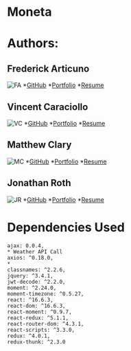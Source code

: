 # Moneta

# Authors:
## Frederick Articuno
![FA](https://avatars1.githubusercontent.com/u/44718784?s=460&v=4)
*[GitHub](https://github.com/fkarticuno)
*[Portfolio](https://fkarticuno.github.io/CodingPortfolio/)
*[Resume](https://fkarticuno.github.io/CodingPortfolio/Resume_DEC2019_std.pdf)
## Vincent Caraciollo
![VC](https://avatars3.githubusercontent.com/u/52013834?s=460&v=4) 
*[GitHub](https://github.com/vin-cent321)
*[Portfolio](https://vin-cent321.github.io/Bootstrap-Portfolio/)
*[Resume](https://reactjs.org)
## Matthew Clary
![MC](https://avatars2.githubusercontent.com/u/52682135?s=460&v=4)
*[GitHub](https://github.com/clarymt)
*[Portfolio](https://clarymt.github.io/Bootstrap-Portfolio/)
*[Resume](https://reactjs.org)
## Jonathan Roth
![JR](https://avatars0.githubusercontent.com/u/32680255?s=460&v=4)
*[GitHub](https://github.com/brucegenerator)
*[Portfolio](https://brucegenerator.github.io/Responsive-Portfolio/)
*[Resume](https://reactjs.org)

# Dependencies Used
    ajax: 0.0.4,
    * Weather API Call
    axios: ^0.18.0,
    * 
    classnames: ^2.2.6,
    jquery: ^3.4.1,
    jwt-decode: ^2.2.0,
    moment: ^2.24.0,
    moment-timezone: ^0.5.27,
    react: ^16.6.3,
    react-dom: ^16.6.3,
    react-moment: ^0.9.7,
    react-redux: ^5.1.1,
    react-router-dom: ^4.3.1,
    react-scripts: ^3.3.0,
    redux: ^4.0.1,
    redux-thunk: ^2.3.0